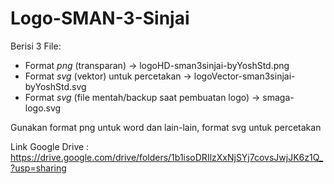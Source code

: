 # Logo-SMAN-3-Sinjai

Berisi 3 File:
- Format *png* (transparan) -> logoHD-sman3sinjai-byYoshStd.png
- Format *svg* (vektor) untuk percetakan -> logoVector-sman3sinjai-byYoshStd.svg
- Format *svg* (file mentah/backup saat pembuatan logo) -> smaga-logo.svg


Gunakan format png untuk word dan lain-lain, format svg untuk percetakan

Link Google Drive : https://drive.google.com/drive/folders/1b1isoDRIlzXxNjSYj7covsJwjJK6z1Q_?usp=sharing
